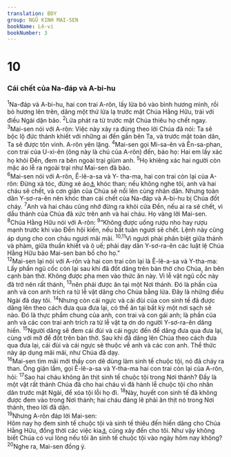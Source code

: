 ```yaml
---
translation: BDY
group: NGŨ KINH MAI-SEN
bookName: Lê-vi 
bookNumber: 3
---
```


<div class="title"><h1>10</h1><h3>Cái chết của Na-đáp và A-bi-hu</h3></div>
<span class="verse le_10_1"><sup>1</sup>Na-đáp và A-bi-hu, hai con trai A-rôn, lấy lửa bỏ vào bình hương mình, rồi bỏ hương lên trên, dâng một thứ lửa lạ trước mặt Chúa Hằng Hữu, trái với điều Ngài dặn bảo. </span>
<span class="verse le_10_2"><sup>2</sup>Lửa phát ra từ trước mặt Chúa thiêu họ chết ngay.<br/></span>
<span class="verse le_10_3"><sup>3</sup>Mai-sen nói với A-rôn: Việc này xảy ra đúng theo lời Chúa đã nói: Ta sẽ bộc lộ đức thánh khiết với những ai đến gần bên Ta, và trước mặt toàn dân, Ta sẽ được tôn vinh. A-rôn yên lặng. </span>
<span class="verse le_10_4"><sup>4</sup>Mai-sen gọi Mi-sa-ên và Ên-sa-phan, con trai của U-xi-ên (ông này là chú của A-rôn) đến, bảo họ: Hai em lấy xác họ khỏi Đền, đem ra bên ngoài trại giùm anh. </span>
<span class="verse le_10_5"><sup>5</sup>Họ khiêng xác hai người còn mặc áo lễ ra ngoài trại như Mai-sen đã bảo.<br/></span>
<span class="verse le_10_6"><sup>6</sup>Mai-sen nói với A-rôn, Ê-lê-a-sa và Y- tha-ma, hai con trai còn lại của A-rôn: Đừng xả tóc, đừng xé áo<a href="#" data-toggle="tooltip" data-placement="bottom" title="những điều người Do-thái làm khi khóc thương người quá cố">⚓</a> khóc than; nếu không nghe tôi, anh và hai cháu sẽ chết, và cơn giận của Chúa sẽ nổi lên cùng nhân dân. Nhưng toàn dân Y-sơ-ra-ên nên khóc than cái chết của Na-đáp và A-bi-hu bị Chúa đốt cháy. </span>
<span class="verse le_10_7"><sup>7</sup>Anh và hai cháu cũng nhớ đừng ra khỏi cửa Đền, nếu ai ra sẽ chết, vì dầu thánh của Chúa đã xức trên anh và hai cháu. Họ vâng lời Mai-sen. </span>
<span class="verse le_10_8"><sup>8</sup>Chúa Hằng Hữu nói với A-rôn: </span>
<span class="verse le_10_9"><sup>9</sup>“Không được uống rượu nho hay rượu mạnh trước khi vào Đền hội kiến, nếu bất tuân ngươi sẽ chết. Lệnh này cũng áp dụng cho con cháu ngươi mãi mãi. </span>
<span class="verse le_10_10 le_10_11"><sup>10,11</sup>Vì ngươi phải phân biệt giữa thánh và phàm, giữa thuần khiết và ô uế; phải dạy dân Y-sơ-ra-ên các luật lệ Chúa Hằng Hữu bảo Mai-sen ban bố cho họ.&#34;<br/></span>
<span class="verse le_10_12"><sup>12</sup>Mai-sen lại nói với A-rôn và hai con trai còn lại là Ê-lê-a-sa và Y-tha-ma: Lấy phần ngũ cốc còn lại sau khi đã đốt dâng trên bàn thờ cho Chúa, ăn bên cạnh bàn thờ. Không được pha men vào thức ăn này. Vì lễ vật ngũ cốc này đã trở nên rất thánh, </span>
<span class="verse le_10_13"><sup>13</sup>nên phải được ăn tại một Nơi thánh. Đó là phần của anh và con anh trích ra từ lễ vật dâng cho Chúa bằng lửa. Đây là những điều Ngài đã dạy tôi. </span>
<span class="verse le_10_14"><sup>14</sup>Nhưng còn cái ngực và cái đùi của con sinh tế đã được dâng lên theo cách đưa qua đưa lại, có thể ăn tại bất kỳ một nơi sạch sẽ nào. Đó là thực phẩm chung của anh, con trai và con gái anh; là phần của anh và các con trai anh trích ra từ lễ vật tạ ơn do người Y-sơ-ra-ên dâng hiến. </span>
<span class="verse le_10_15"><sup>15</sup>Người dâng sẽ đem cái đùi và cái ngực đến để dâng đưa qua đưa lại, cùng với mỡ để đốt trên bàn thờ. Sau khi đã dâng lên Chúa theo cách đưa qua đưa lại, cái đùi và cái ngực sẽ thuộc về anh và các con anh. Thể thức này áp dụng mãi mãi, như Chúa đã dạy.<br/></span>
<span class="verse le_10_16"><sup>16</sup>Mai-sen tìm mãi mới thấy con dê dùng làm sinh tế chuộc tội, nó đã cháy ra than. Ông giận lắm, gọi Ê-lê-a-sa và Y-tha-ma hai con trai còn lại của A-rôn, hỏi: </span>
<span class="verse le_10_17"><sup>17</sup>Sao hai cháu không ăn thịt sinh tế chuộc tội trong Nơi thánh? Đấy là một vật rất thánh Chúa đã cho hai cháu vì đã hành lễ chuộc tội cho nhân dân trước mặt Ngài, để xóa tội lỗi họ đi. </span>
<span class="verse le_10_18"><sup>18</sup>Này, huyết con sinh tế đã không được đem vào trong Nơi thánh; hai cháu đáng lẽ phải ăn thịt nó trong Nơi thánh, theo lời đã dặn. <br/></span>
<span class="verse le_10_19"><sup>19</sup>Nhưng A-rôn đáp lời Mai-sen:<br/>Hôm nay họ đem sinh tế chuộc tội và sinh tế thiêu đến hiến dâng cho Chúa Hằng Hữu, đồng thời các việc kia<a href="#" data-toggle="tooltip" data-placement="bottom" title="Các việc kia có thể là việc hai con của A-rôn bị chết.">⚓</a> cũng xảy đến cho tôi. Như vậy không biết Chúa có vui lòng nếu tôi ăn sinh tế chuộc tội vào ngày hôm nay không? </span>
<span class="verse le_10_20"><sup>20</sup>Nghe ra, Mai-sen đồng ý.</span>

